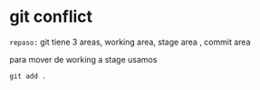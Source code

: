 # git conflict

`repaso:` git tiene 3 areas, working area, stage area , commit area

para mover de working a stage usamos

```git 
git add .
```
